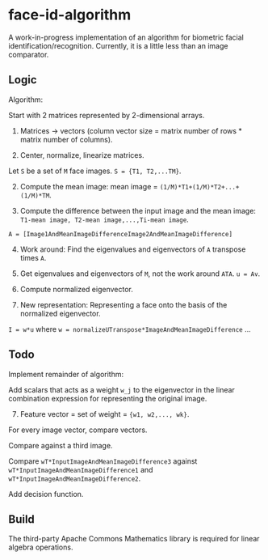 # face-id-algorithm
A work-in-progress implementation of an algorithm for biometric facial identification/recognition. Currently, it is a little less than an image comparator.

## Logic
Algorithm:

Start with 2 matrices represented by 2-dimensional arrays.
1) Matrices -> vectors (column vector size = matrix number of rows * matrix number of columns).

2) Center, normalize, linearize matrices.

Let `S` be a set of `M` face images. `S = {T1, T2,...TM}`.

2) Compute the mean image: mean image = `(1/M)*T1+(1/M)*T2+...+(1/M)*TM`.

3) Compute the difference between the input image and the mean image: `T1-mean image, T2-mean image,...,Ti-mean image`.


`A = [Image1AndMeanImageDifferenceImage2AndMeanImageDifference]`

4) Work around: Find the eigenvalues and eigenvectors of `A` transpose times `A`.

4) Get eigenvalues and eigenvectors of `M`, not the work around `ATA`. `u = Av`.

5) Compute normalized eigenvector.

6) New representation: Representing a face onto the basis of the normalized eigenvector.

`I = w*u` where `w = normalizeUTranspose*ImageAndMeanImageDifference`
...

## Todo
Implement remainder of algorithm:

Add scalars that acts as a weight `w_j` to the eigenvector in the linear combination expression for representing the original image.

7) Feature vector = set of weight = `{w1, w2,..., wk}`.

For every image vector, compare vectors.

Compare against a third image. 

Compare `wT*InputImageAndMeanImageDifference3` against `wT*InputImageAndMeanImageDifference1` and `wT*InputImageAndMeanImageDifference2`.

Add decision function.

## Build
The third-party Apache Commons Mathematics library is required for linear algebra operations.